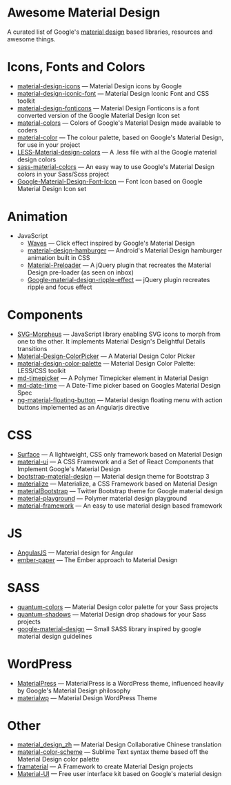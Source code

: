 # Awesome Material Design

A curated list of Google's [material design](http://www.google.com/design/spec) based libraries, resources and awesome things.

Icons, Fonts and Colors
==
  - [material-design-icons](https://github.com/google/material-design-icons) — Material Design icons by Google
  - [material-design-iconic-font](https://github.com/zavoloklom/material-design-iconic-font) — Material Design Iconic Font and CSS toolkit
  - [material-design-fonticons](https://github.com/designjockey/material-design-fonticons) — Material Design Fonticons is a font converted version of the Google Material Design Icon set
  - [material-colors](https://github.com/shuhei/material-colors) — Colors of Google's Material Design made available to coders
  - [material-color](https://github.com/mrmlnc/material-color) — The colour palette, based on Google's Material Design, for use in your project
  - [LESS-Material-design-colors](https://github.com/tisign/LESS-Material-design-colors) — A .less file with al the Google material design colors
  - [sass-material-colors](https://github.com/minusfive/sass-material-colors) — An easy way to use Google's Material Design colors in your Sass/Scss project
  - [Google-Material-Design-Font-Icon](https://github.com/Seb-L/Google-Material-Design-Font-Icon) — Font Icon based on Google Material Design Icon set

Animation
==
  - JavaScript
    - [Waves](https://github.com/fians/Waves) — Click effect inspired by Google's Material Design
    - [material-design-hamburger](https://github.com/swirlycheetah/material-design-hamburger) — Android's Material Design hamburger animation built in CSS
    - [Material-Preloader](https://github.com/aarondo/Material-Preloader) — A jQuery plugin that recreates the Material Design pre-loader (as seen on inbox)
    - [Google-material-design-ripple-effect](https://github.com/ninox92/Google-material-design-ripple-effect) — jQuery plugin recreates ripple and focus effect
  
Components
==
  - [SVG-Morpheus](https://github.com/alexk111/SVG-Morpheus) — JavaScript library enabling SVG icons to morph from one to the other. It implements Material Design's Delightful Details transitions
  - [Material-Design-ColorPicker](https://github.com/Fraina/Material-Design-ColorPicker) — A Material Design Color Picker
  - [material-design-color-palette](https://github.com/zavoloklom/material-design-color-palette) — Material Design Color Palette: LESS/CSS toolkit
  - [md-timepicker](https://github.com/virtual-dev/md-timepicker) — A Polymer Timepicker element in Material Design
  - [md-date-time](https://github.com/SimeonC/md-date-time) — A Date-Time picker based on Googles Material Design Spec
  - [ng-material-floating-button](https://github.com/nobitagit/ng-material-floating-button) — Material design floating menu with action buttons implemented as an Angularjs directive


CSS
==
  - [Surface](https://github.com/mildrenben/surface) — A lightweight, CSS only framework based on Material Design
  - [material-ui](https://github.com/callemall/material-ui) — A CSS Framework and a Set of React Components that Implement Google's Material Design
  - [bootstrap-material-design](https://github.com/FezVrasta/bootstrap-material-design) — Material design theme for Bootstrap 3
  - [materialize](https://github.com/Dogfalo/materialize) — Materialize, a CSS Framework based on Material Design
  - [materialBootstrap](https://github.com/throrin19/materialBootstrap) — Twitter Bootstrap theme for Google material design
  - [material-playground](https://github.com/ebidel/material-playground) — Polymer material design playground
  - [material-framework](https://github.com/nt1m/material-framework) — An easy to use material design based framework

JS
==
  - [AngularJS](https://github.com/angular/material) — Material design for Angular
  - [ember-paper](https://github.com/miguelcobain/ember-paper) — The Ember approach to Material Design


SASS
==
  - [quantum-colors](https://github.com/nickpfisterer/quantum-colors) — Material Design color palette for your Sass projects
  - [quantum-shadows](https://github.com/nickpfisterer/quantum-shadows) — Material Design drop shadows for your Sass projects
  - [google-material-design](https://github.com/axyz/google-material-design) — Small SASS library inspired by google material design guidelines


WordPress
==
  - [MaterialPress](https://github.com/alexpatin/MaterialPress) — MaterialPress is a WordPress theme, influenced heavily by Google's Material Design philosophy
  - [materialwp](https://github.com/braginteractive/materialwp) — Material Design WordPress Theme

Other
==
  - [material_design_zh](https://github.com/1sters/material_design_zh) — Material Design Collaborative Chinese translation
  - [material-color-scheme](https://github.com/paradox41/material-color-scheme) — Sublime Text syntax theme based off the Material Design color palette
  - [framaterial](https://github.com/Framaterial/framaterial) — A Framework to create Material Design projects
  - [Material-UI](https://github.com/JonBergman/Material-UI) — Free user interface kit based on Google's material design
  
